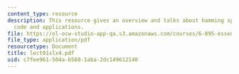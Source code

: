 ```yaml
---
content_type: resource
description: This resource gives an overview and talks about hamming space, distance,
  code and applications.
file: https://ol-ocw-studio-app-qa.s3.amazonaws.com/courses/6-895-essential-coding-theory-fall-2004/c7fee961504ab5881aba2dc149612140_lect01slx4.pdf
file_type: application/pdf
resourcetype: Document
title: lect01slx4.pdf
uid: c7fee961-504a-b588-1aba-2dc149612140
---
```


